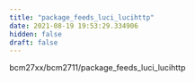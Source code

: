 ```yaml
---
title: "package_feeds_luci_lucihttp"
date: 2021-08-19 19:53:29.334906
hidden: false
draft: false
---
```


bcm27xx/bcm2711/package_feeds_luci_lucihttp

